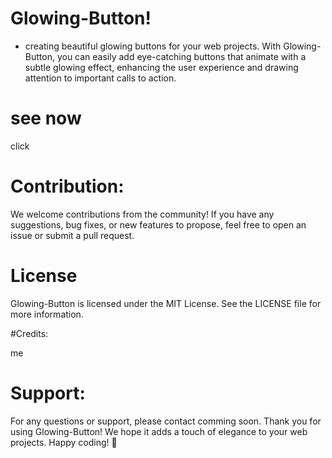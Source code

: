 # Glowing-Button!

* creating beautiful glowing buttons for your web projects. With Glowing-Button, you can easily add eye-catching buttons that animate with a subtle glowing effect, enhancing the user experience and drawing attention to important calls to action.

# see now 

click

# Contribution:

We welcome contributions from the community! If you have any suggestions, bug fixes, or new features to propose, feel free to open an issue or submit a pull request.

# License

Glowing-Button is licensed under the MIT License. See the LICENSE file for more information.

#Credits:

me 

# Support:

For any questions or support, please contact comming soon.
Thank you for using Glowing-Button! We hope it adds a touch of elegance to your web projects. Happy coding! 🌟



